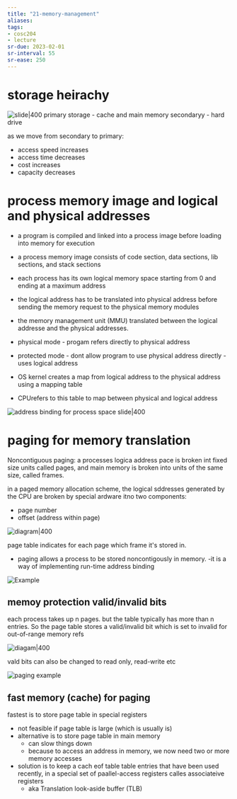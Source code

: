 ```yaml
---
title: "21-memory-management"
aliases: 
tags: 
- cosc204
- lecture
sr-due: 2023-02-01
sr-interval: 55
sr-ease: 250
---
```


# storage heirachy
![slide|400](https://i.imgur.com/yls3Bun.png)
primary storage - cache and main memory
secondaryy - hard drive

as we move from secondary to primary:
- access speed increases
- access time decreases
- cost increases
- capacity decreases

# process memory image and logical and physical addresses
 - a program is compiled and linked into a process image before loading into memory for execution 
 - a process memory image consists of code section, data sections, lib sections, and stack sections 
 - each process has its own logical memory space starting from 0 and ending at a maximum address 
 - the logical address has to be translated into physical address before sending the memory request to the physical memory modules 
 - the memory management unit (MMU) translated between the logical addresse and the physical addresses. 
 
 - physical mode - progam refers directly to physical address
 - protected mode - dont allow program to use physical address directly - uses logical address
 - OS kernel creates a map from logical address to the physical address using a mapping table
 - CPUrefers to this table to map between physical and logical address

![address binding for process space slide|400](https://i.imgur.com/N0iAw0z.png)

# paging for memory translation

Noncontiguous paging: a processes logica address pace is broken int fixed size units called pages, and main memory is broken into units of the same size, called frames.

in a paged memory allocation scheme, the logical sddresses generated by the CPU are broken by special ardware itno two components: 
- page number
- offset (address within page)

![diagram|400](https://i.imgur.com/i3dn9IP.png)

page table indicates for each page which frame it's stored in.

- paging allows a process to be stored noncontigously in memory. 
-it is a way of implementing run-time address binding

![Example](https://i.imgur.com/L0TDBF0.png)

## memoy protection valid/invalid bits
each process takes up n pages. but the table typically has more than n entries.
So the page table stores a valid/invalid bit which is set to invalid for out-of-range memory refs

![diagam|400](https://i.imgur.com/gXLCCwg.png)

vald bits can also be changed to read only, read-write etc

![paging example](https://i.imgur.com/59hFyHd.png)

## fast memory (cache) for paging
fastest is to store page table in special registers
- not feasible if page table is large (which is usually is)
- alternative is to store page table in main memory
	- can slow things down
	- because to access an address in memory, we now need two or more memory accesses
- solution is to keep a cach eof table table entries that have been used recently, in a special set of paallel-access registers calles associateive registers
	- aka Translation look-aside buffer (TLB) 